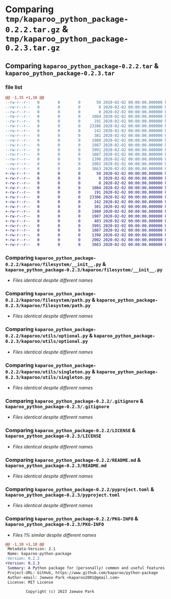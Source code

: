 # Comparing `tmp/kaparoo_python_package-0.2.2.tar.gz` & `tmp/kaparoo_python_package-0.2.3.tar.gz`

## Comparing `kaparoo_python_package-0.2.2.tar` & `kaparoo_python_package-0.2.3.tar`

### file list

```diff
@@ -1,15 +1,16 @@
--rw-r--r--   0        0        0       50 2020-02-02 00:00:00.000000 kaparoo_python_package-0.2.2/kaparoo/__about__.py
--rw-r--r--   0        0        0        0 2020-02-02 00:00:00.000000 kaparoo_python_package-0.2.2/kaparoo/__init__.py
--rw-r--r--   0        0        0        0 2020-02-02 00:00:00.000000 kaparoo_python_package-0.2.2/kaparoo/py.typed
--rw-r--r--   0        0        0     1084 2020-02-02 00:00:00.000000 kaparoo_python_package-0.2.2/kaparoo/filesystem/__init__.py
--rw-r--r--   0        0        0      191 2020-02-02 00:00:00.000000 kaparoo_python_package-0.2.2/kaparoo/filesystem/exceptions.py
--rw-r--r--   0        0        0    23306 2020-02-02 00:00:00.000000 kaparoo_python_package-0.2.2/kaparoo/filesystem/path.py
--rw-r--r--   0        0        0      242 2020-02-02 00:00:00.000000 kaparoo_python_package-0.2.2/kaparoo/filesystem/types.py
--rw-r--r--   0        0        0      301 2020-02-02 00:00:00.000000 kaparoo_python_package-0.2.2/kaparoo/utils/__init__.py
--rw-r--r--   0        0        0     1980 2020-02-02 00:00:00.000000 kaparoo_python_package-0.2.2/kaparoo/utils/optional.py
--rw-r--r--   0        0        0     1987 2020-02-02 00:00:00.000000 kaparoo_python_package-0.2.2/kaparoo/utils/singleton.py
--rw-r--r--   0        0        0     3991 2020-02-02 00:00:00.000000 kaparoo_python_package-0.2.2/.gitignore
--rw-r--r--   0        0        0     1087 2020-02-02 00:00:00.000000 kaparoo_python_package-0.2.2/LICENSE
--rw-r--r--   0        0        0     1398 2020-02-02 00:00:00.000000 kaparoo_python_package-0.2.2/README.md
--rw-r--r--   0        0        0     2002 2020-02-02 00:00:00.000000 kaparoo_python_package-0.2.2/pyproject.toml
--rw-r--r--   0        0        0     3663 2020-02-02 00:00:00.000000 kaparoo_python_package-0.2.2/PKG-INFO
+-rw-r--r--   0        0        0       50 2020-02-02 00:00:00.000000 kaparoo_python_package-0.2.3/kaparoo/__about__.py
+-rw-r--r--   0        0        0        0 2020-02-02 00:00:00.000000 kaparoo_python_package-0.2.3/kaparoo/__init__.py
+-rw-r--r--   0        0        0        0 2020-02-02 00:00:00.000000 kaparoo_python_package-0.2.3/kaparoo/py.typed
+-rw-r--r--   0        0        0     1084 2020-02-02 00:00:00.000000 kaparoo_python_package-0.2.3/kaparoo/filesystem/__init__.py
+-rw-r--r--   0        0        0      191 2020-02-02 00:00:00.000000 kaparoo_python_package-0.2.3/kaparoo/filesystem/exceptions.py
+-rw-r--r--   0        0        0    23306 2020-02-02 00:00:00.000000 kaparoo_python_package-0.2.3/kaparoo/filesystem/path.py
+-rw-r--r--   0        0        0      242 2020-02-02 00:00:00.000000 kaparoo_python_package-0.2.3/kaparoo/filesystem/types.py
+-rw-r--r--   0        0        0      301 2020-02-02 00:00:00.000000 kaparoo_python_package-0.2.3/kaparoo/utils/__init__.py
+-rw-r--r--   0        0        0     1980 2020-02-02 00:00:00.000000 kaparoo_python_package-0.2.3/kaparoo/utils/optional.py
+-rw-r--r--   0        0        0     1987 2020-02-02 00:00:00.000000 kaparoo_python_package-0.2.3/kaparoo/utils/singleton.py
+-rw-r--r--   0        0        0      403 2020-02-02 00:00:00.000000 kaparoo_python_package-0.2.3/kaparoo/utils/types.py
+-rw-r--r--   0        0        0     3991 2020-02-02 00:00:00.000000 kaparoo_python_package-0.2.3/.gitignore
+-rw-r--r--   0        0        0     1087 2020-02-02 00:00:00.000000 kaparoo_python_package-0.2.3/LICENSE
+-rw-r--r--   0        0        0     1398 2020-02-02 00:00:00.000000 kaparoo_python_package-0.2.3/README.md
+-rw-r--r--   0        0        0     2002 2020-02-02 00:00:00.000000 kaparoo_python_package-0.2.3/pyproject.toml
+-rw-r--r--   0        0        0     3663 2020-02-02 00:00:00.000000 kaparoo_python_package-0.2.3/PKG-INFO
```

### Comparing `kaparoo_python_package-0.2.2/kaparoo/filesystem/__init__.py` & `kaparoo_python_package-0.2.3/kaparoo/filesystem/__init__.py`

 * *Files identical despite different names*

### Comparing `kaparoo_python_package-0.2.2/kaparoo/filesystem/path.py` & `kaparoo_python_package-0.2.3/kaparoo/filesystem/path.py`

 * *Files identical despite different names*

### Comparing `kaparoo_python_package-0.2.2/kaparoo/utils/optional.py` & `kaparoo_python_package-0.2.3/kaparoo/utils/optional.py`

 * *Files identical despite different names*

### Comparing `kaparoo_python_package-0.2.2/kaparoo/utils/singleton.py` & `kaparoo_python_package-0.2.3/kaparoo/utils/singleton.py`

 * *Files identical despite different names*

### Comparing `kaparoo_python_package-0.2.2/.gitignore` & `kaparoo_python_package-0.2.3/.gitignore`

 * *Files identical despite different names*

### Comparing `kaparoo_python_package-0.2.2/LICENSE` & `kaparoo_python_package-0.2.3/LICENSE`

 * *Files identical despite different names*

### Comparing `kaparoo_python_package-0.2.2/README.md` & `kaparoo_python_package-0.2.3/README.md`

 * *Files identical despite different names*

### Comparing `kaparoo_python_package-0.2.2/pyproject.toml` & `kaparoo_python_package-0.2.3/pyproject.toml`

 * *Files identical despite different names*

### Comparing `kaparoo_python_package-0.2.2/PKG-INFO` & `kaparoo_python_package-0.2.3/PKG-INFO`

 * *Files 1% similar despite different names*

```diff
@@ -1,10 +1,10 @@
 Metadata-Version: 2.1
 Name: kaparoo-python-package
-Version: 0.2.2
+Version: 0.2.3
 Summary: A Python package for (personally) common and useful features.
 Project-URL: GitHub, https://www.github.com/kaparoo/python-package
 Author-email: Jaewoo Park <kaparoo2001@gmail.com>
 License: MIT License
         
         Copyright (c) 2023 Jaewoo Park
```

